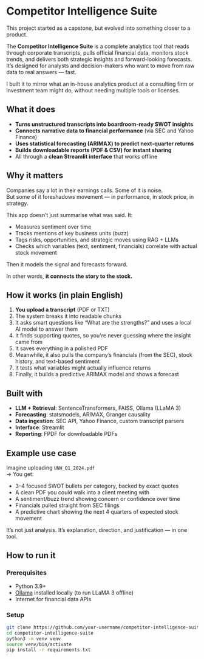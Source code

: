 # Competitor Intelligence Suite

This project started as a capstone, but evolved into something closer to a product.

The **Competitor Intelligence Suite** is a complete analytics tool that reads through corporate transcripts, pulls official financial data, monitors stock trends, and delivers both strategic insights and forward-looking forecasts. It’s designed for analysts and decision-makers who want to move from raw data to real answers — fast.

I built it to mirror what an in-house analytics product at a consulting firm or investment team might do, without needing multiple tools or licenses.


## What it does

- **Turns unstructured transcripts into boardroom-ready SWOT insights**
- **Connects narrative data to financial performance** (via SEC and Yahoo Finance)
- **Uses statistical forecasting (ARIMAX) to predict next-quarter returns**
- **Builds downloadable reports (PDF & CSV) for instant sharing**
- All through a **clean Streamlit interface** that works offline

## Why it matters

Companies say a lot in their earnings calls. Some of it is noise.  
But some of it foreshadows movement — in performance, in stock price, in strategy.

This app doesn’t just summarise what was said. It:
- Measures sentiment over time  
- Tracks mentions of key business units (buzz)  
- Tags risks, opportunities, and strategic moves using RAG + LLMs  
- Checks which variables (text, sentiment, financials) correlate with actual stock movement

Then it models the signal and forecasts forward.

In other words, **it connects the story to the stock.**


## How it works (in plain English)

1. **You upload a transcript** (PDF or TXT)
2. The system breaks it into readable chunks
3. It asks smart questions like “What are the strengths?” and uses a local AI model to answer them
4. It finds supporting quotes, so you're never guessing where the insight came from
5. It saves everything in a polished PDF
6. Meanwhile, it also pulls the company’s financials (from the SEC), stock history, and text-based sentiment
7. It tests what variables might actually influence returns
8. Finally, it builds a predictive ARIMAX model and shows a forecast


## Built with

- **LLM + Retrieval**: SentenceTransformers, FAISS, Ollama (LLaMA 3)
- **Forecasting**: statsmodels, ARIMAX, Granger causality
- **Data ingestion**: SEC API, Yahoo Finance, custom transcript parsers
- **Interface**: Streamlit
- **Reporting**: FPDF for downloadable PDFs


## Example use case

Imagine uploading `UNH_Q1_2024.pdf`  
→ You get:

- 3–4 focused SWOT bullets per category, backed by exact quotes  
- A clean PDF you could walk into a client meeting with  
- A sentiment/buzz trend showing concern or confidence over time  
- Financials pulled straight from SEC filings  
- A predictive chart showing the next 4 quarters of expected stock movement  

It’s not just analysis. It’s explanation, direction, and justification — in one tool.


## How to run it

### Prerequisites

- Python 3.9+
- [Ollama](https://ollama.com) installed locally (to run LLaMA 3 offline)
- Internet for financial data APIs


### Setup

```bash
git clone https://github.com/your-username/competitor-intelligence-suite.git
cd competitor-intelligence-suite
python3 -m venv venv
source venv/bin/activate
pip install -r requirements.txt
